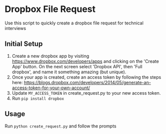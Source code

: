 # Dropbox File Request

Use this script to quickly create a dropbox file request for technical interviews

## Initial Setup
1. Create a new dropbox app by visiting https://www.dropbox.com/developers/apps and clicking on the 'Create App' button. On the next screen select 'Dropbox API', then 'Full dropbox', and name it something amazing (but unique).
2. Once your app is created, create an access token by following the steps here: https://blogs.dropbox.com/developers/2014/05/generate-an-access-token-for-your-own-account/
3. Update `MY_ACCESS_TOKEN` in create_request.py to your new access token.
4. Run `pip install dropbox`

## Usage
Run `python create_request.py` and follow the prompts
